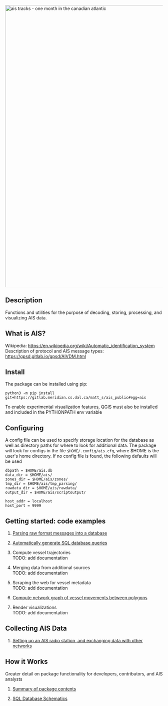 <img src="https://gitlab.meridian.cs.dal.ca/matt_s/ais_public/-/raw/master/tests/output/scriptoutput.png" alt="ais tracks - one month in the canadian atlantic" width="900"/>

## Description  
Functions and utilities for the purpose of decoding, storing, processing, and visualizing AIS data. 


## What is AIS?
Wikipedia: https://en.wikipedia.org/wiki/Automatic_identification_system  
Description of protocol and AIS message types: https://gpsd.gitlab.io/gpsd/AIVDM.html  


## Install

The package can be installed using pip:
  ```
  python3 -m pip install git+https://gitlab.meridian.cs.dal.ca/matt_s/ais_public#egg=ais
  ```

To enable experimental visualization features, QGIS must also be installed and included in the PYTHONPATH env variable


## Configuring

A config file can be used to specify storage location for the database as well as directory paths for where to look for additional data.
The package will look for configs in the file `$HOME/.config/ais.cfg`, where $HOME is the user's home directory.
If no config file is found, the following defaults will be used
```
dbpath = $HOME/ais.db
data_dir = $HOME/ais/             
zones_dir = $HOME/ais/zones/
tmp_dir = $HOME/ais/tmp_parsing/
rawdata_dir = $HOME/ais/rawdata/
output_dir = $HOME/ais/scriptoutput/

host_addr = localhost
host_port = 9999
```

## Getting started: code examples

1. [Parsing raw format messages into a database](examples/example01_create_db_from_rawmsgs.py)

2. [Automatically generate SQL database queries](examples/example02_query_the_database.py)

3. Compute vessel trajectories  
  TODO: add documentation

4. Merging data from additional sources  
  TODO: add documentation

5. Scraping the web for vessel metadata  
  TODO: add documentation

6. [Compute network graph of vessel movements between polygons](examples/example04_network_graph.py)

7. Render visualizations  
  TODO: add documentation

## Collecting AIS Data

1. [Setting up an AIS radio station, and exchanging data with other networks](docs/AIS_base_station.md)



## How it Works

Greater detail on package functionality for developers, contributors, and AIS analysts

1. [Summary of package contents](docs/overview.md)

2. [SQL Database Schematics](docs/database.md)

